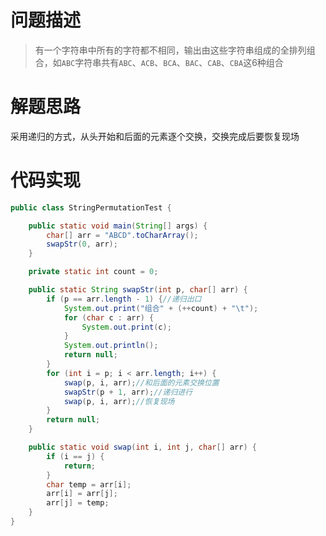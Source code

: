# 问题描述
> 有一个字符串中所有的字符都不相同，输出由这些字符串组成的全排列组合，如`ABC`字符串共有`ABC`、`ACB`、`BCA`、`BAC`、`CAB`、`CBA`这6种组合

# 解题思路
采用递归的方式，从头开始和后面的元素逐个交换，交换完成后要恢复现场

# 代码实现
```java
public class StringPermutationTest {

    public static void main(String[] args) {
        char[] arr = "ABCD".toCharArray();
        swapStr(0, arr);
    }

    private static int count = 0;

    public static String swapStr(int p, char[] arr) {
        if (p == arr.length - 1) {//递归出口
            System.out.print("组合" + (++count) + "\t");
            for (char c : arr) {
                System.out.print(c);
            }
            System.out.println();
            return null;
        }
        for (int i = p; i < arr.length; i++) {
            swap(p, i, arr);//和后面的元素交换位置
            swapStr(p + 1, arr);//递归进行
            swap(p, i, arr);//恢复现场
        }
        return null;
    }

    public static void swap(int i, int j, char[] arr) {
        if (i == j) {
            return;
        }
        char temp = arr[i];
        arr[i] = arr[j];
        arr[j] = temp;
    }
}
```

